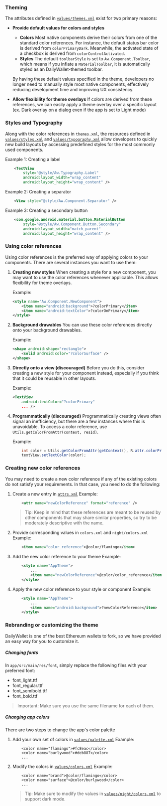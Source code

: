 ### Theming
The attributes defined in [`values/themes.xml`]() exist for two primary reasons:
* **Provide default values for colors and styles**
   * **Colors**
     Most native components derive their colors from one of the standard color references. For instance, the default status bar color is derived from `colorPrimaryDark`. Meanwhile, the activated state of a checkbox is derived from `colorControlActivated`.
   * **Styles**
     The default `toolbarStyle` is set to `Aw.Component.Toolbar`, which means if you inflate a `MaterialToolbar`, it is automatically styled as an DailyWallet-themed toolbar.

  By having these default values specified in the theme, developers no longer need to manually style most native components, effectively reducing development time and improving UX consistency.

* **Allow flexibility for theme overlays**
  If colors are derived from these references, we can easily apply a theme overlay over a specific layout (ex. Dark overlay on a dialog even if the app is set to Light mode)

### Styles and Typography
Along with the color references in `themes.xml`, the resources defined in [`values/styles.xml`]() and [`values/typography.xml`]() allow developers to quickly new build layouts by accessing predefined styles for the most commonly used components.

Example 1: Creating a label
```xml
    <TextView 
        style="@style/Aw.Typography.Label"
        android:layout_width="wrap_content"
        android:layout_height="wrap_content" />
```

Example 2: Creating a separator
```xml
    <View style="@style/Aw.Component.Separator" />
```

Example 3: Creating a secondary button
```xml
    <com.google.android.material.button.MaterialButton
        style="@style/Aw.Component.Button.Secondary"
        android:layout_width="match_parent"
        android:layout_height="wrap_content" />
```

### Using color references
Using color references is the preferred way of applying colors to your components. There are several instances you want to use them:

1. **Creating new styles**
   When creating a style for a new component, you may want to use the color references whenever applicable. This allows flexibility for theme overlays.

   Example:
    ```xml
    <style name="Aw.Component.NewComponent">
        <item name="android:background">?colorPrimary</item>
        <item name="android:textColor">?colorOnPrimary</item>
    </style>
    ```

2. **Background drawables**
   You can use these color references directly onto your background drawables.

   Example:
    ```xml
    <shape android:shape="rectangle">
        <solid android:color="?colorSurface" />
    </shape>
    ```

3. **Directly onto a view (discouraged)**
   Before you do this, consider creating a new style for your component instead, especially if you think that it could be reusable in other layouts.

   Example:
    ```xml
    <TextView
        android:textColor="?colorPrimary" 
        ... />
    ```

4. **Programmatically (discouraged)**
   Programmatically creating views often signal an inefficiency, but there are a few instances where this is unavoidable. To access a color reference, use `Utils.getColorFromAttr(context, resId)`.

   Example:
    ```java
        int color = Utils.getColorFromAttr(getContext(), R.attr.colorPrimary);
        textView.setTextColor(color);
    ```

### Creating new color references
You may need to create a new color reference if any of the existing colors do not satisfy your requirements. In that case, you need to do the following:
1. Create a new entry in [`attrs.xml`]()
   Example:
    ```xml
        <attr name="newColorReference" format="reference" />
    ```
   > Tip: Keep in mind that these references are meant to be reused by other components that may share similar properties, so try to be moderately descriptive with the name.

2. Provide corresponding values in `colors.xml` and `night/colors.xml`
   Example:
    ```xml
        <item name="color_reference">@color/flamingo</item>
    ```
3. Add the new color reference to your theme
   Example:
    ```xml
        <style name="AppTheme">
            ...
            <item name="newColorReference">@color/color_reference</item>
        </style>
    ```
4. Apply the new color reference to your style or component
   Example:
    ```xml
        <style name="AppTheme">
            ...
            <item name="android:background">?newColorReference</item>
        </style>
    ```

### Rebranding or customizing the theme
DailyWallet is one of the best Ethereum wallets to fork, so we have provided an easy way for you to customize it.

##### Changing fonts
In `app/src/main/res/font`, simply replace the following files with your preferred font:

* font_light.ttf
* font_regular.ttf
* font_semibold.ttf
* font_bold.ttf

> Important: Make sure you use the same filename for each of them.

##### Changing app colors
There are two steps to change the app's color palette
1. Add your own set of colors in [`values/palette.xml`]()
   Example:
    ```
        <color name="flamingo">#fc8eac</color>
        <color name="burlywood">#deb887</color>
        ...
    ```
2. Modify the colors in [`values/colors.xml`]()
   Example:
    ```
        <color name="brand">@color/flamingo</color>
        <color name="surface">@color/burlywood</color>
        ...
    ```
   > Tip: Make sure to modify the values in [`values/night/colors.xml`]() to support dark mode.
   

